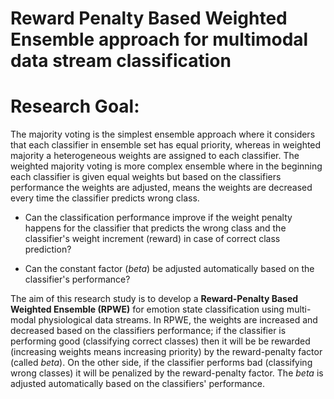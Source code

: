 # Reward Penalty Based Weighted Ensemble approach for multimodal data stream classification

# Research Goal:

The majority voting is the simplest ensemble approach where it considers that each classifier in ensemble set has equal priority, whereas in weighted majority a heterogeneous weights are assigned to each classifier. The weighted majority voting is more complex ensemble where in the beginning each classifier is given equal weights but based on the classifiers performance the weights are adjusted, means the weights are decreased every time the classifier predicts wrong class.  

 - Can the classification performance improve if the weight penalty happens for the classifier that predicts the wrong class and the classifier's weight increment (reward) in case of correct class prediction?

 - Can the constant factor (_beta_) be adjusted automatically based on the classifier's performance?

The aim of this research study is to develop a **Reward-Penalty Based Weighted Ensemble (RPWE)** for emotion state classification using multi-modal physiological data streams. In RPWE, the weights are increased and decreased based on the classifiers performance; if the classifier is performing good (classifying correct classes) then it will be be rewarded (increasing weights means increasing priority) by the reward-penalty factor (called _beta_). On the other side, if the classifier performs bad (classifying wrong classes) it will be penalized  by the reward-penalty factor. The _beta_ is adjusted automatically based on the classifiers' performance.  
